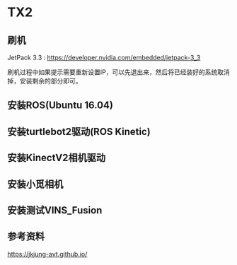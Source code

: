 # TX2

## 刷机

JetPack 3.3 : https://developer.nvidia.com/embedded/jetpack-3_3

刷机过程中如果提示需要重新设置IP，可以先退出来，然后将已经装好的系统取消掉，安装剩余的部分即可。

## 安装ROS(Ubuntu 16.04)

## 安装turtlebot2驱动(ROS Kinetic)

## 安装KinectV2相机驱动

## 安装小觅相机

## 安装测试VINS_Fusion

## 参考资料
https://jkjung-avt.github.io/